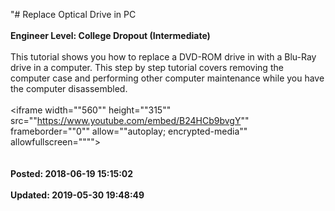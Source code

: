 "# Replace Optical Drive in PC<br /><br />**Engineer Level: College Dropout (Intermediate)** <br /><br /> This tutorial shows you how to replace a DVD-ROM drive in with a Blu-Ray drive in a computer. This step by step tutorial covers removing the computer case and performing other computer maintenance while you have the computer disassembled.<br /> <br /> <iframe width=""560"" height=""315"" src=""https://www.youtube.com/embed/B24HCb9bvgY"" frameborder=""0"" allow=""autoplay; encrypted-media"" allowfullscreen=""""></iframe><br /><br /><br />**Posted: 2018-06-19 15:15:02** <br /><br />**Updated: 2019-05-30 19:48:49** <br /><br />
